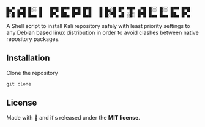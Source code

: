 
```
█▄▀ ▄▀█ █░░ █   █▀█ █▀▀ █▀█ █▀█   █ █▄░█ █▀ ▀█▀ ▄▀█ █░░ █░░ █▀▀ █▀█
█░█ █▀█ █▄▄ █   █▀▄ ██▄ █▀▀ █▄█   █ █░▀█ ▄█ ░█░ █▀█ █▄▄ █▄▄ ██▄ █▀▄
```

A Shell script to install Kali repository safely with least priority settings to any Debian based linux distribution in order to avoid clashes between native repository packages.

## Installation
Clone the repository
```
git clone 
```

## License
Made with 💖 and it's released under the **MIT license**.
